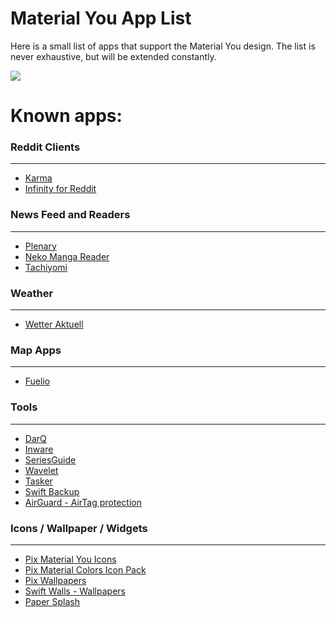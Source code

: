 # Material You App List
Here is a small list of apps that support the Material You design. The list is never exhaustive, but will be extended constantly.

![](https://lh3.googleusercontent.com/552oGSlinN0Gd7T8EjNkYGCBzHt0UmoG_pWtHSUY6FwaGT4q4-zJlGHD9rWO7MT5Oe_rtQZmyVnGRxVXch7Q1CTSQMs_1TcwbIMX9xZYDjEK2_R7PA=w1064-v0)

# Known apps:

### Reddit Clients
------------
- [Karma](https://play.google.com/store/apps/details?id=com.brianrobles204.karmamachine_flutter "Karma")
- [Infinity for Reddit](https://play.google.com/store/apps/details?id=ml.docilealligator.infinityforreddit "Infinity for Reddit")

### News Feed and Readers
------------
- [Plenary](https://play.google.com/store/apps/details?id=com.spians.plenary "Plenary")
- [Neko Manga Reader](https://github.com/CarlosEsco/Neko "Neko Manga Reader")
- [Tachiyomi](https://tachiyomi.org/ "Tachiyomi")

### Weather
------------
- [Wetter Aktuell](https://play.google.com/store/apps/details?id=com.kokoschka.michael.weather "Wetter Aktuell")

### Map Apps
------------
- [Fuelio](https://play.google.com/store/apps/details?id=com.kajda.fuelio&hl=de_CH&gl=US "Fuelio")

### Tools
------------
- [DarQ](https://github.com/KieronQuinn/DarQ "DarQ")
- [Inware](https://play.google.com/store/apps/details?id=com.evo.inware "Inware")
- [SeriesGuide](https://play.google.com/store/apps/details?id=com.battlelancer.seriesguide "SeriesGuide")
- [Wavelet](https://play.google.com/store/apps/details?id=com.pittvandewitt.wavelet "Wavelet")
- [Tasker](https://play.google.com/store/apps/details?id=net.dinglisch.android.taskerm "Tasker")
- [Swift Backup](https://play.google.com/store/apps/details?id=org.swiftapps.swiftbackup "Swift Backup")
- [AirGuard - AirTag protection](https://play.google.com/store/apps/details?id=de.seemoo.at_tracking_detection.release "AirGuard - AirTag protection")

### Icons / Wallpaper / Widgets
------------
- [Pix Material You Icons](https://play.google.com/store/apps/details?id=com.pashapuma.pix.material.you.iconpack "Pix Material You Icons")
- [Pix Material Colors Icon Pack](https://play.google.com/store/apps/details?id=com.pashapuma.pix.material.color "Pix Material Colors Icon Pack")
- [Pix Wallpapers](https://play.google.com/store/apps/details?id=com.pashapuma.pix.wallpapers "Pix Wallpapers")
- [Swift Walls - Wallpapers](https://play.google.com/store/apps/details?id=it.folgore95.mywall "Swift Walls - Wallpapers")
- [Paper Splash](https://play.google.com/store/apps/details?id=com.jlindemann.papersplash&hl=de_CH&gl=US "Paper Splash")
